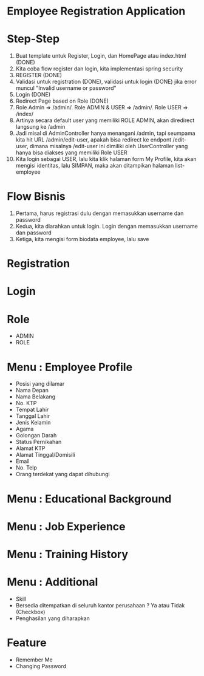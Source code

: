 # Employee Registration Application

# Step-Step

1. Buat template untuk Register, Login, dan HomePage atau index.html (DONE)
2. Kita coba flow register dan login, kita implementasi spring security
3. REGISTER (DONE)
4. Validasi untuk registration (DONE), validasi untuk login (DONE) jika error muncul "Invalid username or password"
5. Login (DONE)
6. Redirect Page based on Role (DONE)
7. Role Admin => /admin/. Role ADMIN & USER => /admin/. Role USER => /index/
8. Artinya secara default user yang memiliki ROLE ADMIN, akan diredirect langsung ke /admin
9. Jadi misal di AdminController hanya menangani /admin, tapi seumpama kita hit URL /admin/edit-user, apakah bisa redirect ke endpont /edit-user, dimana misalnya /edit-user ini dimiliki oleh UserController yang hanya bisa diakses yang memiliki Role USER
10. Kita login sebagai USER, lalu kita klik halaman form My Profile, kita akan mengisi identitas, lalu SIMPAN, maka akan ditampikan halaman list-employee


# Flow Bisnis

1. Pertama, harus registrasi dulu dengan memasukkan username dan password
2. Kedua, kita diarahkan untuk login. Login dengan memasukkan username dan password
3. Ketiga, kita mengisi form biodata employee, lalu save

# Registration

# Login

# Role 

- ADMIN
- ROLE

# Menu : Employee Profile 

- Posisi yang dilamar
- Nama Depan 
- Nama Belakang
- No. KTP
- Tempat Lahir
- Tanggal Lahir
- Jenis Kelamin
- Agama
- Golongan Darah
- Status Pernikahan
- Alamat KTP
- Alamat Tinggal/Domisili
- Email
- No. Telp
- Orang terdekat yang dapat dihubungi

# Menu : Educational Background

# Menu : Job Experience

# Menu : Training History

# Menu : Additional

- Skill
- Bersedia ditempatkan di seluruh kantor perusahaan ? Ya atau Tidak (Checkbox)
- Penghasilan yang diharapkan

# Feature

- Remember Me
- Changing Password